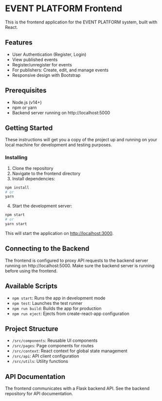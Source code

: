 # EVENT PLATFORM Frontend

This is the frontend application for the EVENT PLATFORM system, built with React.

## Features

- User Authentication (Register, Login)
- View published events
- Register/unregister for events
- For publishers: Create, edit, and manage events
- Responsive design with Bootstrap

## Prerequisites

- Node.js (v14+)
- npm or yarn
- Backend server running on http://localhost:5000

## Getting Started

These instructions will get you a copy of the project up and running on your local machine for development and testing purposes.

### Installing

1. Clone the repository
2. Navigate to the frontend directory
3. Install dependencies:

```bash
npm install
# or
yarn
```

4. Start the development server:

```bash
npm start
# or
yarn start
```

This will start the application on [http://localhost:3000](http://localhost:3000).

## Connecting to the Backend

The frontend is configured to proxy API requests to the backend server running on http://localhost:5000. Make sure the backend server is running before using the frontend.

## Available Scripts

- `npm start`: Runs the app in development mode
- `npm test`: Launches the test runner
- `npm run build`: Builds the app for production
- `npm run eject`: Ejects from create-react-app configuration

## Project Structure

- `/src/components`: Reusable UI components
- `/src/pages`: Page components for routes
- `/src/context`: React context for global state management
- `/src/api`: API client configuration
- `/src/utils`: Utility functions

## API Documentation

The frontend communicates with a Flask backend API. See the backend repository for API documentation. 